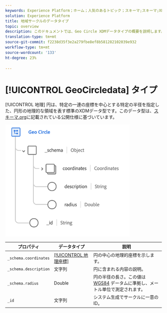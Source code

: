 ```yaml
---
keywords: Experience Platform；ホーム；人気のあるトピック；スキーマ;スキーマ;XDM；フィールド；スキーマ;スキーマ；地理；円；データ型；データ型；
solution: Experience Platform
title: 地域サークルのデータタイプ
topic: overview
description: このドキュメントでは、Geo Circle XDMデータタイプの概要を説明します。
translation-type: tm+mt
source-git-commit: f2238d35f3e2a279fbe8ef8b581282102039e932
workflow-type: tm+mt
source-wordcount: '133'
ht-degree: 23%

---
```



# [!UICONTROL GeoCircledata] タイプ

[!UICONTROL 地理] 円は、特定の一連の座標を中心とする特定の半径を指定した、円形の地理的な領域を表す標準のXDMデータ型です。このデータ型は、[スキーマ.org](http://schema.org/GeoCircle)に記載されている公開仕様に基づいています。

<img src="../images/data-types/geo-circle.png" width="400" /><br />

| プロパティ | データタイプ | 説明 |
| --- | --- | --- |
| `_schema.coordinates` | [[!UICONTROL 地理座標]](./geo-coordinates.md) | 円の中心の地理的座標を示します。 |
| `_schema.description` | 文字列 | 円に含まれる内容の説明。 |
| `_schema.radius` | Double | 円の半径の長さ。この値は [WGS84](http://gisgeography.com/wgs84-world-geodetic-system/) データムに準拠し、メートル単位で測定されます。 |
| `_id` | 文字列 | システム生成でサークルに一意のID。 |
